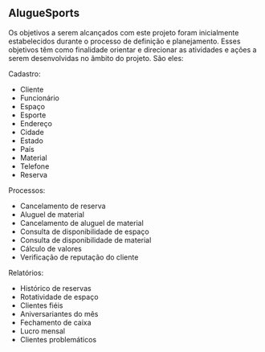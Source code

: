 ## AlugueSports

Os objetivos a serem alcançados com este projeto foram inicialmente estabelecidos durante o processo de definição e planejamento. Esses objetivos têm como finalidade orientar e direcionar as atividades e ações a serem desenvolvidas no âmbito do projeto. São eles:

Cadastro:

- Cliente
- Funcionário
- Espaço
- Esporte
- Endereço
- Cidade
- Estado
- País
- Material
- Telefone
- Reserva

Processos:

- Cancelamento de reserva
- Aluguel de material
- Cancelamento de aluguel de material
- Consulta de disponibilidade de espaço
- Consulta de disponibilidade de material
- Cálculo de valores
- Verificação de reputação do cliente

Relatórios:

- Histórico de reservas
- Rotatividade de espaço
- Clientes fiéis
- Aniversariantes do mês
- Fechamento de caixa
- Lucro mensal
- Clientes problemáticos
